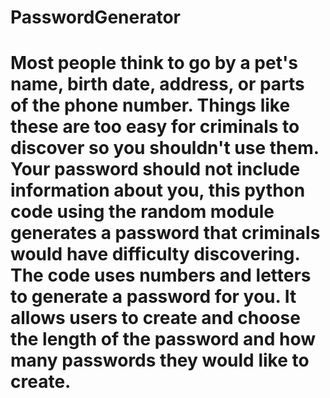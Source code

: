 # PasswordGenerator
# Most people think to go by a pet's name, birth date, address, or parts of the phone number. Things like these are too easy for criminals to discover so you shouldn't use them. Your password should not include information about you, this python code using the random module generates a password that criminals would have difficulty discovering. The code uses numbers and letters to generate a password for you. It allows users to create and choose the length of the password and how many passwords they would like to create. 

